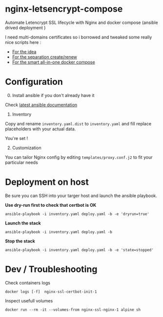 # nginx-letsencrypt-compose

Automate Letencrypt SSL lifecycle with Nginx and docker compose (ansible drived deployment )

I need multi-domains certificates so i borrowed and tweaked some really nice scripts here : 

 - [For the idea](https://www.programonaut.com/setup-ssl-with-docker-nginx-and-lets-encrypt/)
 - [For the separation create/renew ](https://blog.jarrousse.org/2022/04/09/an-elegant-way-to-use-docker-compose-to-obtain-and-renew-a-lets-encrypt-ssl-certificate-with-certbot-and-configure-the-nginx-service-to-use-it/)
 - [For the smart all-in-one docker compose ](https://github.com/seliverstov-maxim/docker-nginx-certbot)


# Configuration

0. Install ansible if you don't already have it

Check [latest ansible documentation](https://docs.ansible.com/ansible/latest/installation_guide/intro_installation.html)

1.  Inventory 

Copy and rename `inventory.yaml.dist` to `inventory.yaml` and fill replace placeholders with your actual data.

You're set !

2. Customization 

You can tailor Nginx config by editing `templates/proxy.conf.j2` to fit your particular needs

# Deployment on host

Be sure you can SSH into your targer host and launch the ansible playbook.

__Use dry-run first to check that certbot is OK__

`ansible-playbook -i inventory.yaml deploy.yaml -b -e 'dryrun=true'`

__Launch the stack__

`ansible-playbook -i inventory.yaml deploy.yaml -b`

__Stop the stack__

`ansible-playbook -i inventory.yaml deploy.yaml -b -e 'state=stopped'`

# Dev / Troubleshooting 

Check containers logs 

`docker logs [-f]  nginx-ssl-certbot-init-1`

Inspect usefull volumes 

`docker run --rm -it --volumes-from nginx-ssl-nginx-1 alpine sh`

